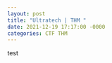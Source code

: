 ```yaml
---
layout: post
title: "Ultratech | THM "
date: 2021-12-19 17:17:00 -0000
categories: CTF THM
---
```


test
